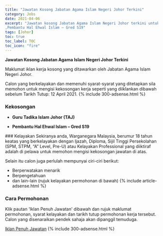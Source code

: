```yaml
---
title: "Jawatan Kosong Jabatan Agama Islam Negeri Johor Terkini" 
category: Jobs 
date: 2021-04-06 
excerpt: "Jawatan kosong Jabatan Agama Islam Negeri Johor terkini untuk kekosongan Guru Tadika Islam Johor (TAJ)
,Pembantu Hal Ehwal Islam – Gred S19" 
tags: [Johor] 
toc: true 
toc_label: TOC 
toc_icon: "fire" 
--- 
```


**Jawatan Kosong Jabatan Agama Islam Negeri Johor Terkini**

Maklumat iklan kerja kosong yang ditawarkan oleh Jabatan Agama Islam Negeri Johor. 

Calon yang berkelayakan dan memenuhi syarat-syarat yang ditetapkan sila memohon untuk mengisi kekosongan kerja seperti yang diiklankan dibawah sebelum Tarikh Tutup: 12 April 2021. 
{% include 300-adsense.html %} 
### Kekosongan 
<ul>
<li>
<p><b>Guru Tadika Islam Johor (TAJ)</b></p>
</li>
<li><strong>Pembantu Hal Ehwal Islam &#8211; Gred S19</strong></li>
</ul> 
### Kelayakan 
Sekiranya anda, Warganegara Malaysia, berumur 18 tahun keatas yang berkelayakan dengan Ijazah, Diploma, Sijil Tinggi Persekolahan (SPM, STPM, “A” Level, Pre-U) atau Kelayakan Professional yang diiktiraf adalah di pelawa untuk memohon mengisi kekosongan jawatan di atas.

Selain itu calon juga perlulah mempunyai ciri-ciri berikut:
- Berperwatakan menarik
- Berpengetahuan
- dan lain-lain (rujuk kelayakan permohonan di bawah) 
{% include article-adsense.html %} 
### Cara Permohonan 
Klik pautan 'Iklan Penuh Jawatan' dibawah dan rujuk maklumat permohonan, syarat kelayakan dan tarikh tutup permohonan kerja tersebut.
Calon yang disenaraikan pendek sahaja akan dipanggil temuduga.

<a href="http://infokerjaya.org/jabatan-agama-islam-negeri-johor/" class="btn btn--info" target="_blank" rel="nofollow noopenner">Iklan Penuh Jawatan</a> 
{% include 300-adsense.html %} 